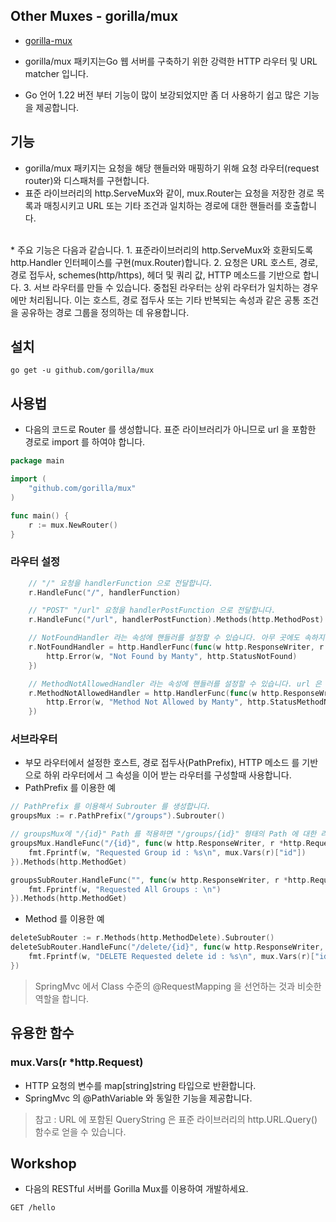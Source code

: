 ## Other Muxes - gorilla/mux
* [gorilla-mux](https://github.com/gorilla/mux)

* gorilla/mux 패키지는Go 웹 서버를 구축하기 위한 강력한 HTTP 라우터 및 URL matcher 입니다.
* Go 언어 1.22 버전 부터 기능이 많이 보강되었지만 좀 더 사용하기 쉽고 많은 기능을 제공합니다.

## 기능
* gorilla/mux 패키지는 요청을 해당 핸들러와 매핑하기 위해 요청 라우터(request router)와 디스패처를 구현합니다.
* 표준 라이브러리의 http.ServeMux와 같이, mux.Router는 요청을 저장한 경로 목록과 매칭시키고 URL 또는 기타 조건과 일치하는 경로에 대한 핸들러를 호출합니다. 
<br />
* 주요 기능은 다음과 같습니다.
1. 표준라이브러리의 http.ServeMux와 호환되도록 http.Handler 인터페이스를 구현(mux.Router)합니다. 
2. 요청은 URL 호스트, 경로, 경로 접두사, schemes(http/https), 헤더 및 쿼리 값, HTTP 메소드를 기반으로 합니다.
3. 서브 라우터를 만들 수 있습니다. 중첩된 라우터는 상위 라우터가 일치하는 경우에만 처리됩니다. 이는 호스트, 경로 접두사 또는 기타 반복되는 속성과 같은 공통 조건을 공유하는 경로 그룹을 정의하는 데 유용합니다.

## 설치
```
go get -u github.com/gorilla/mux
```

## 사용법

* 다음의 코드로 Router 를 생성합니다. 표준 라이브러리가 아니므로 url 을 포함한 경로로 import 를 하여야 합니다.
```go
package main

import (
    "github.com/gorilla/mux"
)

func main() {
    r := mux.NewRouter()
}
```
### 라우터 설정
```go
    // "/" 요청을 handlerFunction 으로 전달합니다.
    r.HandleFunc("/", handlerFunction)

    // "POST" "/url" 요청을 handlerPostFunction 으로 전달합니다.
    r.HandleFunc("/url", handlerPostFunction).Methods(http.MethodPost)

    // NotFoundHandler 라는 속성에 핸들러를 설정할 수 있습니다. 아무 곳에도 속하지 않는 요청은 이 핸들러가 처리합니다.
    r.NotFoundHandler = http.HandlerFunc(func(w http.ResponseWriter, r *http.Request) { 
        http.Error(w, "Not Found by Manty", http.StatusNotFound)
    })

    // MethodNotAllowedHandler 라는 속성에 핸들러를 설정할 수 있습니다. url 은 일치하지만 Http 메소드가 일치하지 않으면  이 핸들러가 처리합니다.
    r.MethodNotAllowedHandler = http.HandlerFunc(func(w http.ResponseWriter, r *http.Request) {
        http.Error(w, "Method Not Allowed by Manty", http.StatusMethodNotAllowed)
    })
```

### 서브라우터
* 부모 라우터에서 설정한 호스트, 경로 접두사(PathPrefix), HTTP 메소드 를 기반으로 하위 라우터에서 그 속성을 이어 받는 라우터를 구성할때 사용합니다.
* PathPrefix 를 이용한 예
```go
// PathPrefix 를 이용해서 Subrouter 를 생성합니다.
groupsMux := r.PathPrefix("/groups").Subrouter()

// groupsMux에 "/{id}" Path 를 적용하면 "/groups/{id}" 형태의 Path 에 대한 라우칭을 처리할 수 있습니다.
groupsMux.HandleFunc("/{id}", func(w http.ResponseWriter, r *http.Request) {
    fmt.Fprintf(w, "Requested Group id : %s\n", mux.Vars(r)["id"])
}).Methods(http.MethodGet)

groupsSubRouter.HandleFunc("", func(w http.ResponseWriter, r *http.Request) {
    fmt.Fprintf(w, "Requested All Groups : \n")
}).Methods(http.MethodGet)
````

* Method 를 이용한 예
```go
deleteSubRouter := r.Methods(http.MethodDelete).Subrouter()
deleteSubRouter.HandleFunc("/delete/{id}", func(w http.ResponseWriter, r *http.Request) {
    fmt.Fprintf(w, "DELETE Requested delete id : %s\n", mux.Vars(r)["id"])
})
```

> SpringMvc 에서 Class 수준의 @RequestMapping 을 선언하는 것과 비슷한 역할을 합니다.

## 유용한 함수
### mux.Vars(r *http.Request)
* HTTP 요청의 변수를 map[string]string 타입으로 반환합니다.
* SpringMvc 의 @PathVariable 와 동일한 기능을 제공합니다. 

> 참고 : URL 에 포함된 QueryString 은 표준 라이브러리의 http.URL.Query() 함수로 얻을 수 있습니다.


## Workshop
* 다음의 RESTful 서버를 Gorilla Mux를 이용하여 개발하세요.
```http request
GET /hello

```